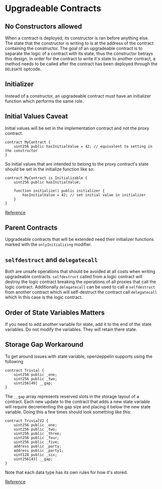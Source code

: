# Upgradeable Contracts

## No Constructors allowed
When a contract is deployed, its constructor is ran before anything else. The state that the constructor is writing to is at the address of the contract containing the constructor. The goal of an upgradeable contract is to separate the logic of a contract with its state, thus the constructor betrays this design. In order for the contract to write it's state to another contract, a method needs to be called after the contract has been deployed through the `DELEGATE` optcode.

## Initializer
Instead of a constructor, an upgradeable contract must have an initializer function which performs the same role.

## Initial Values Caveat
Initial values will be set in the implementation contract and not the proxy contract.
```solidity
contract MyContract {
    uint256 public hasInitialValue = 42; // equivalent to setting in the constructor
}
```
So initial values that are intended to belong to the proxy contract's state should be set in the initialize function like so:
```solidity
contract MyContract is Initializable {
    uint256 public hasInitialValue;

    function initialize() public initializer {
        hasInitialValue = 42; // set initial value in initializer
    }
}
```
[Reference](https://docs.openzeppelin.com/upgrades-plugins/1.x/writing-upgradeable#modifying-your-contracts)

## Parent Contracts
Upgradeable contracts that will be extended need their initializer functions marked with the `onlyInitializing` modifier.

## `selfdestruct` and `delegatecall`

Both are unsafe operations that should be avoided at all costs when writing upgradeable contracts. `selfdestruct` called from a logic contract will destroy the logic contract breaking the operations of all proxies that call the logic contract. Additionally `delegatecall` can be used to call a `selfdestruct` from another contract which will self-destruct the contract call `delegatecall` which in this case is the logic contract.

## Order of State Variables Matters
If you need to add another variable for state, add it to the end of the state variables. Do not modify the variables. They will retain there state.

## Storage Gap Workaround
To get around issues with state variable, openzeppelin supports using the following
```solidity
contract Trivial {
    uint256 public _one;
    uint256 public _two;
    uint256[49] __gap;
}
```
The `__gap` array represents reserved slots in the storage layout of a contract. Each new update to the contract that adds a new state variable will require decrementing the gap size and placing it below the new state variable. Doing this a few times should look something like this:
```solidity
contract TrivialV2 {
    uint256 public _one;
    uint256 public _two;
    uint256 public _three;
    uint256 public _four;
    uint256 public _five;
    address public _party;
    address public _party1;
    uint128 public _six;
    uint256[43] __gap;
}
```
Note that each data type has its own rules for how it's stored.

[Reference](https://docs.openzeppelin.com/upgrades-plugins/1.x/writing-upgradeable#storage-gaps)